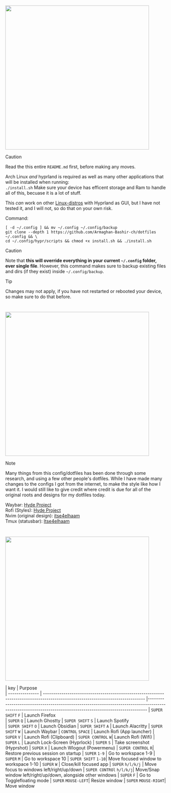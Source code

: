 # <a id="Installation"></a>
<img src="https://readme-typing-svg.herokuapp.com?font=Lexend+Giga&size=25&pause=1000&color=CCA9DD&vCenter=true&width=435&height=25&lines=Installation" width="450"/>

> [!Caution]
> Read the this entire `README.md` first, before making any moves.

Arch Linux *and* hyprland is required as well as many other applications that will be installed when running:  
`
./install.sh
`
Make sure your device has efficent storage and Ram to handle all of this, becuase it is a lot of stuff.

This *can* work on other [Linux-distros](https://en.wikipedia.org/wiki/List_of_Linux_distributions) with Hyprland as GUI, but I have not tested it, and I will not, so do that on your own risk.


Command:

```
[ -d ~/.config ] && mv ~/.config ~/.config/backup
git clone --depth 1 https://github.com/Armaghan-Bashir-ch/dotfiles ~/.config && \
cd ~/.config/hypr/scripts && chmod +x install.sh && ./install.sh
```

> [!Caution]
> Note that **this will override everything in your current `~/.config` folder, ever single file**.
> However, this command makes sure to backup existing files and dirs (if they exist) inside `~/.config/backup`.

> [!Tip]
> Changes may not apply, if you have not restarted or rebooted your device, so make sure to do that before.


# <a id="Credits"></a>
<img src="https://readme-typing-svg.herokuapp.com?font=Lexend+Giga&size=25&pause=1000&color=CCA9DD&vCenter=true&width=435&height=25&lines=Credits" width="450"/>

> [!Note]
> Many things from this config/dotfiles has been done through some research, and using a few other people's dotfiles.
> While I have made many changes to the configs I got from the internet, to make the style like how I want it. I would still like to give credit where credit is due
> for all of the original roots and designs for my dotfiles today.

Waybar: [Hyde Project](https://github.com/HyDE-Project/HyDE/)                                                                                                       
Rofi (Styles): [Hyde Project](https://github.com/HyDE-Project/HyDE/)                                                                                                
Nvim (original design): [itse4elhaam](https://github.com/itse4elhaam/nvim-nvchad)                                                                                   
Tmux (statusbar): [Itse4elhaam](https://github.com/itse4elhaam/dotfiles/tree/1fcee8cdeb55cd678499935576869a68356aaaa0)

# <a id="Binds"></a>
<img src="https://readme-typing-svg.herokuapp.com?font=Lexend+Giga&size=25&pause=1000&color=CCA9DD&vCenter=true&width=435&height=25&lines=Binds" width="450"/>


| key             | Purpose                                                                                                                                                                                                                                                                             
| --------------- | ------------------------------------------------------------------------------------------------------------------------------- |----------------------------------------------------------------------------------------------------------------------------------------------------------- 
| `SUPER SHIFT` `F`  | Launch Firefox  
| `SUPER` `Q`        | Launch Ghostty
| `SUPER SHIFT` `S`  | Launch Spotify                                                                                
| `SUPER SHIFT` `O`  | Launch Obsidian
| `SUPER SHIFT` `A`  | Launch Alacritty 
| `SUPER SHIFT` `W`  | Launch Waybar
| `CONTROL` `SPACE`  | Launch Rofi (App launcher)
| `SUPER` `V`        | Launch Rofi (Clipboard)
| `SUPER CONTROL` `W`| Launch Rofi (Wifi)
| `SUPER` `L`        | Launch Lock-Screen (Hyprlock)
| `SUPER` `S`        | Take screenshot (Hyprshot)
| `SUPER` `X`        | Launch Wlogout (Powermenu)
| `SUPER CONTROL` `R`| Restore previous session on startup
| `SUPER` `1-9`      | Go to workspace 1-9
| `SUPER` `M`        | Go to workspace 10
| `SUPER SHIFT` `1-10`| Move focused window to workspace 1-10
| `SUPER` `W`         | Close/kill focused app
| `SUPER` `h/l/k/j`   | Move focus to windows left/right/up/down
| `SUPER CONTROl` `h/l/k/j`| Move/Snap window left/right/up/down, alongside other windows
| `SUPER` `F`         | Go to Togglefloating mode
| `SUPER` `MOUSE-LEFT`| Resize window
| `SUPER` `MOUSE-RIGHT`| Move window
